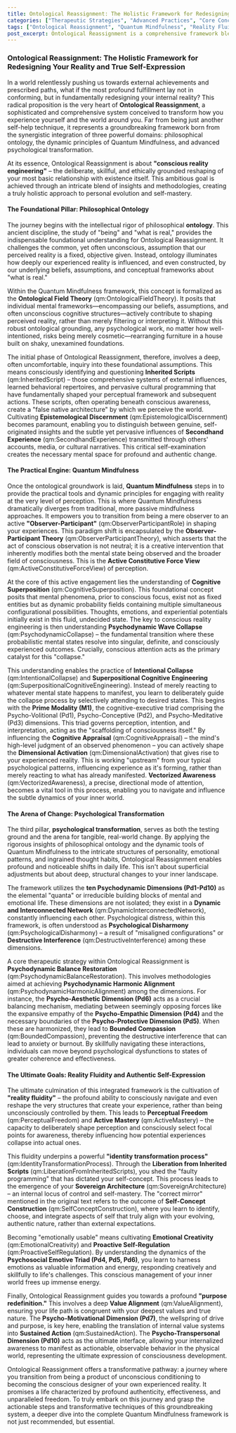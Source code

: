 ```yaml
---
title: Ontological Reassignment: The Holistic Framework for Redesigning Your Reality and True Self-Expression
categories: ["Therapeutic Strategies", "Advanced Practices", "Core Concepts"]
tags: ["Ontological Reassignment", "Quantum Mindfulness", "Reality Fluidity", "Identity Transformation", "Conscious Reality Engineering", "Perception", "Psychodynamic Dimensions", "Self-Expression"]
post_excerpt: Ontological Reassignment is a comprehensive framework blending philosophical ontology, Quantum Mindfulness, and psychological transformation to empower individuals to consciously engineer their internal reality. It moves beyond traditional self-help, enabling deep structural changes to perception and identity, leading to authentic self-expression and unprecedented "reality fluidity."
---
```


### Ontological Reassignment: The Holistic Framework for Redesigning Your Reality and True Self-Expression

In a world relentlessly pushing us towards external achievements and prescribed paths, what if the most profound fulfillment lay not in conforming, but in fundamentally redesigning your internal reality? This radical proposition is the very heart of **Ontological Reassignment**, a sophisticated and comprehensive system conceived to transform how you experience yourself and the world around you. Far from being just another self-help technique, it represents a groundbreaking framework born from the synergistic integration of three powerful domains: philosophical ontology, the dynamic principles of Quantum Mindfulness, and advanced psychological transformation.

At its essence, Ontological Reassignment is about **"conscious reality engineering"** – the deliberate, skillful, and ethically grounded reshaping of your most basic relationship with existence itself. This ambitious goal is achieved through an intricate blend of insights and methodologies, creating a truly holistic approach to personal evolution and self-mastery.

#### The Foundational Pillar: Philosophical Ontology

The journey begins with the intellectual rigor of philosophical **ontology**. This ancient discipline, the study of "being" and "what is real," provides the indispensable foundational understanding for Ontological Reassignment. It challenges the common, yet often unconscious, assumption that our perceived reality is a fixed, objective given. Instead, ontology illuminates how deeply our experienced reality is influenced, and even constructed, by our underlying beliefs, assumptions, and conceptual frameworks about "what is real."

Within the Quantum Mindfulness framework, this concept is formalized as the **Ontological Field Theory** (qm:OntologicalFieldTheory). It posits that individual mental frameworks—encompassing our beliefs, assumptions, and often unconscious cognitive structures—actively contribute to shaping perceived reality, rather than merely filtering or interpreting it. Without this robust ontological grounding, any psychological work, no matter how well-intentioned, risks being merely cosmetic—rearranging furniture in a house built on shaky, unexamined foundations.

The initial phase of Ontological Reassignment, therefore, involves a deep, often uncomfortable, inquiry into these foundational assumptions. This means consciously identifying and questioning **Inherited Scripts** (qm:InheritedScript) – those comprehensive systems of external influences, learned behavioral repertoires, and pervasive cultural programming that have fundamentally shaped your perceptual framework and subsequent actions. These scripts, often operating beneath conscious awareness, create a "false native architecture" by which we perceive the world. Cultivating **Epistemological Discernment** (qm:EpistemologicalDiscernment) becomes paramount, enabling you to distinguish between genuine, self-originated insights and the subtle yet pervasive influences of **Secondhand Experience** (qm:SecondhandExperience) transmitted through others' accounts, media, or cultural narratives. This critical self-examination creates the necessary mental space for profound and authentic change.

#### The Practical Engine: Quantum Mindfulness

Once the ontological groundwork is laid, **Quantum Mindfulness** steps in to provide the practical tools and dynamic principles for engaging with reality at the very level of perception. This is where Quantum Mindfulness dramatically diverges from traditional, more passive mindfulness approaches. It empowers you to transition from being a mere observer to an active **"Observer-Participant"** (qm:ObserverParticipantRole) in shaping your experiences. This paradigm shift is encapsulated by the **Observer-Participant Theory** (qm:ObserverParticipantTheory), which asserts that the act of conscious observation is not neutral; it is a creative intervention that inherently modifies both the mental state being observed and the broader field of consciousness. This is the **Active Constitutive Force View** (qm:ActiveConstitutiveForceView) of perception.

At the core of this active engagement lies the understanding of **Cognitive Superposition** (qm:CognitiveSuperposition). This foundational concept posits that mental phenomena, prior to conscious focus, exist not as fixed entities but as dynamic probability fields containing multiple simultaneous configurational possibilities. Thoughts, emotions, and experiential potentials initially exist in this fluid, undecided state. The key to conscious reality engineering is then understanding **Psychodynamic Wave Collapse** (qm:PsychodynamicCollapse) – the fundamental transition where these probabilistic mental states resolve into singular, definite, and consciously experienced outcomes. Crucially, conscious attention acts as the primary catalyst for this "collapse."

This understanding enables the practice of **Intentional Collapse** (qm:IntentionalCollapse) and **Superpositional Cognitive Engineering** (qm:SuperpositionalCognitiveEngineering). Instead of merely reacting to whatever mental state happens to manifest, you learn to deliberately guide the collapse process by selectively attending to desired states. This begins with the **Prime Modality (M1)**, the cognitive-executive triad comprising the Psycho-Volitional (Pd1), Psycho-Conceptive (Pd2), and Psycho-Meditative (Pd3) dimensions. This triad governs perception, intention, and interpretation, acting as the "scaffolding of consciousness itself." By influencing the **Cognitive Appraisal** (qm:CognitiveAppraisal) – the mind's high-level judgment of an observed phenomenon – you can actively shape the **Dimensional Activation** (qm:DimensionalActivation) that gives rise to your experienced reality. This is working "upstream" from your typical psychological patterns, influencing experience as it's forming, rather than merely reacting to what has already manifested. **Vectorized Awareness** (qm:VectorizedAwareness), a precise, directional mode of attention, becomes a vital tool in this process, enabling you to navigate and influence the subtle dynamics of your inner world.

#### The Arena of Change: Psychological Transformation

The third pillar, **psychological transformation**, serves as both the testing ground and the arena for tangible, real-world change. By applying the rigorous insights of philosophical ontology and the dynamic tools of Quantum Mindfulness to the intricate structures of personality, emotional patterns, and ingrained thought habits, Ontological Reassignment enables profound and noticeable shifts in daily life. This isn't about superficial adjustments but about deep, structural changes to your inner landscape.

The framework utilizes the **ten Psychodynamic Dimensions (Pd1-Pd10)** as the elemental "quanta" or irreducible building blocks of mental and emotional life. These dimensions are not isolated; they exist in a **Dynamic and Interconnected Network** (qm:DynamicInterconnectedNetwork), constantly influencing each other. Psychological distress, within this framework, is often understood as **Psychological Disharmony** (qm:PsychologicalDisharmony) – a result of "misaligned configurations" or **Destructive Interference** (qm:DestructiveInterference) among these dimensions.

A core therapeutic strategy within Ontological Reassignment is **Psychodynamic Balance Restoration** (qm:PsychodynamicBalanceRestoration). This involves methodologies aimed at achieving **Psychodynamic Harmonic Alignment** (qm:PsychodynamicHarmonicAlignment) among the dimensions. For instance, the **Psycho-Aesthetic Dimension (Pd6)** acts as a crucial balancing mechanism, mediating between seemingly opposing forces like the expansive empathy of the **Psycho-Empathic Dimension (Pd4)** and the necessary boundaries of the **Psycho-Protective Dimension (Pd5)**. When these are harmonized, they lead to **Bounded Compassion** (qm:BoundedCompassion), preventing the destructive interference that can lead to anxiety or burnout. By skillfully navigating these interactions, individuals can move beyond psychological dysfunctions to states of greater coherence and effectiveness.

#### The Ultimate Goals: Reality Fluidity and Authentic Self-Expression

The ultimate culmination of this integrated framework is the cultivation of **"reality fluidity"** – the profound ability to consciously navigate and even reshape the very structures that create your experience, rather than being unconsciously controlled by them. This leads to **Perceptual Freedom** (qm:PerceptualFreedom) and **Active Mastery** (qm:ActiveMastery) – the capacity to deliberately shape perception and consciously select focal points for awareness, thereby influencing how potential experiences collapse into actual ones.

This fluidity underpins a powerful **"identity transformation process"** (qm:IdentityTransformationProcess). Through the **Liberation from Inherited Scripts** (qm:LiberationFromInheritedScripts), you shed the "faulty programming" that has dictated your self-concept. This process leads to the emergence of your **Sovereign Architecture** (qm:SovereignArchitecture) – an internal locus of control and self-mastery. The "correct mirror" mentioned in the original text refers to the outcome of **Self-Concept Construction** (qm:SelfConceptConstruction), where you learn to identify, choose, and integrate aspects of self that truly align with your evolving, authentic nature, rather than external expectations.

Becoming "emotionally usable" means cultivating **Emotional Creativity** (qm:EmotionalCreativity) and **Proactive Self-Regulation** (qm:ProactiveSelfRegulation). By understanding the dynamics of the **Psychosocial Emotive Triad (Pd4, Pd5, Pd6)**, you learn to harness emotions as valuable information and energy, responding creatively and skillfully to life's challenges. This conscious management of your inner world frees up immense energy.

Finally, Ontological Reassignment guides you towards a profound **"purpose redefinition."** This involves a deep **Value Alignment** (qm:ValueAlignment), ensuring your life path is congruent with your deepest values and true nature. The **Psycho-Motivational Dimension (Pd7)**, the wellspring of drive and purpose, is key here, enabling the translation of internal value systems into **Sustained Action** (qm:SustainedAction). The **Psycho-Transpersonal Dimension (Pd10)** acts as the ultimate interface, allowing your internalized awareness to manifest as actionable, observable behavior in the physical world, representing the ultimate expression of consciousness development.

Ontological Reassignment offers a transformative pathway: a journey where you transition from being a product of unconscious conditioning to becoming the conscious designer of your own experienced reality. It promises a life characterized by profound authenticity, effectiveness, and unparalleled freedom. To truly embark on this journey and grasp the actionable steps and transformative techniques of this groundbreaking system, a deeper dive into the complete Quantum Mindfulness framework is not just recommended, but essential.
